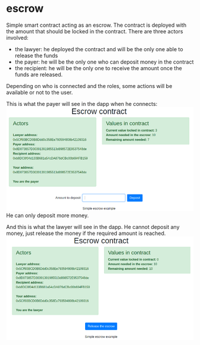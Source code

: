 # escrow

Simple smart contract acting as an escrow. 
The contract is deployed with the amount that should be locked in the contract. There are three actors involved:
- the lawyer: he deployed the contract and will be the only one able to release the funds
- the payer: he will be the only one who can deposit money in the contract
- the recipient: he will be the only one to receive the amount once the funds are released.

Depending on who is connected and the roles, some actions will be available or not to the user.

This is what the payer will see in the dapp when he connects:
![payer dashboard](https://raw.githubusercontent.com/Ugo/smart-contracts/main/escrow/images/escrow2.png)
He can only deposit more money.

And this is what the lawyer will see in the dapp. He cannot deposit any money, just release the money if the required amount is reached.
![lawyer dashboard](https://raw.githubusercontent.com/Ugo/smart-contracts/main/escrow/images/escrow1.png)

